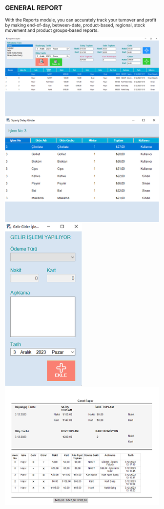 ## GENERAL REPORT

With the Reports module, you can accurately track your turnover and profit by making end-of-day, between-date, product-based, regional, stock movement and product groups-based reports.

<img src="report.png">

<img src="details.png">

<img src="income.png">

<img src="export.png">